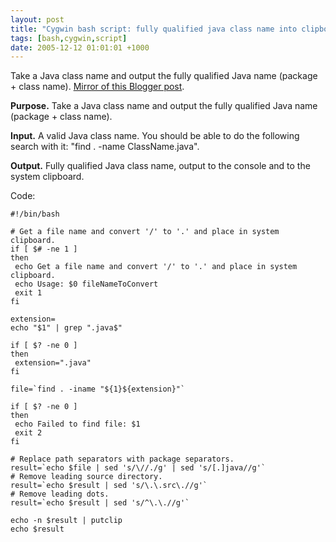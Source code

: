 ```yaml
---
layout: post
title: "Cygwin bash script: fully qualified java class name into clipboard"
tags: [bash,cygwin,script]
date: 2005-12-12 01:01:01 +1000
---
```


Take a Java class name and output the fully qualified Java name (package + class name). [Mirror of this Blogger post](https://robertmarkbramprogrammer.blogspot.com/2005/12/fully-qualified-java-class-name.html).

<p><b>Purpose.</b> Take a Java class name and output the fully qualified Java name (package + class name). </P><p><b>Input.</b> A valid Java class name. You should be able to do the following search with it: "find . -name ClassName.java". </P><p><b>Output.</b> Fully qualified Java class name, output to the console and to the system clipboard. </P><p>Code: </P>

<pre><code class='bash'>#!/bin/bash

# Get a file name and convert '/' to '.' and place in system clipboard.
if [ $# -ne 1 ]
then
 echo Get a file name and convert '/' to '.' and place in system clipboard.
 echo Usage: $0 fileNameToConvert
 exit 1
fi

extension=
echo "$1" | grep ".java$"

if [ $? -ne 0 ]
then
 extension=".java"
fi

file=`find . -iname "${1}${extension}"`

if [ $? -ne 0 ]
then
 echo Failed to find file: $1
 exit 2
fi

# Replace path separators with package separators.
result=`echo $file | sed 's/\//./g' | sed 's/[.]java//g'`
# Remove leading source directory.
result=`echo $result | sed 's/\.\.src\.//g'`
# Remove leading dots.
result=`echo $result | sed 's/^\.\.//g'`

echo -n $result | putclip
echo $result
</code></pre>